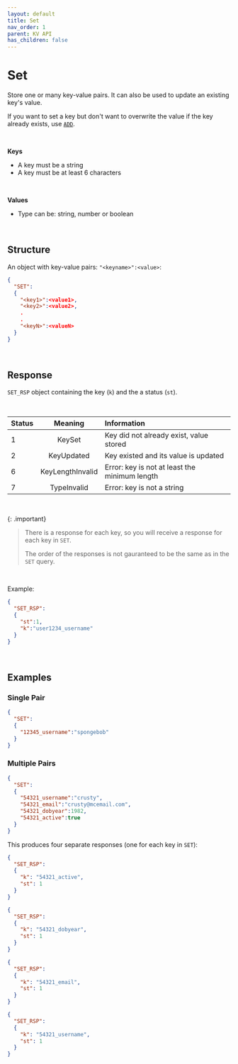 ```yaml
---
layout: default
title: Set
nav_order: 1
parent: KV API
has_children: false
---
```


# Set
Store one or many key-value pairs. It can also be used to update an existing key's value.

If you want to set a key but don't want to overwrite the value if the key already exists, use [`ADD`](../kvadd/kvadd.md).

<br/>

**Keys**
- A key must be a string
- A key must be at least 6 characters

<br/>

**Values**
- Type can be: string, number or boolean

<br/>


## Structure

An object with key-value pairs: `"<keyname>":<value>`:

```json
{
  "SET":
  {
    "<key1>":<value1>,
    "<key2>":<value2>,
    .
    .
    "<keyN>":<valueN>
  }
}
```

<br/>


## Response
`SET_RSP` object containing the key  (`k`) and the a status (`st`).

<br/>

| Status  | Meaning | Information      | 
|:---     |:---:    |:---     |
|1        | KeySet            | Key did not already exist, value stored |
|2        | KeyUpdated        | Key existed and its value is updated |
|6        | KeyLengthInvalid  | Error: key is not at least the minimum length |
|7        | TypeInvalid       | Error: key is not a string |


<br/>

{: .important}
> There is a response for each key, so you will receive a response for each key in `SET`.
>
> The order of the responses is not gauranteed to be the same as in the `SET` query.


<br/>

Example:

```json
{
  "SET_RSP":
  {
    "st":1,
    "k":"user1234_username"
  }
}
```

<br/>

## Examples

### Single Pair
```json
{
  "SET":
  {
    "12345_username":"spongebob"
  }
}
```

### Multiple Pairs

```json
{
  "SET":
  {
    "54321_username":"crusty",
    "54321_email":"crusty@mcemail.com",
    "54321_dobyear":1982,
    "54321_active":true
  }
}
```

This produces four separate responses (one for each key in `SET`):
```json
{
  "SET_RSP":
  {
    "k": "54321_active",
    "st": 1
  }
}
```

```json
{
  "SET_RSP":
  {
    "k": "54321_dobyear",
    "st": 1
  }
}
```

```json
{
  "SET_RSP":
  {
    "k": "54321_email",
    "st": 1
  }
}
```

```json
{
  "SET_RSP":
  {
    "k": "54321_username",
    "st": 1
  }
}
```
